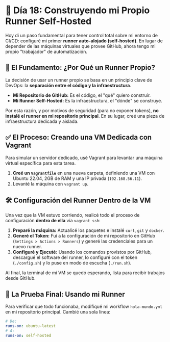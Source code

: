 # 🚀 Día 18: Construyendo mi Propio Runner Self-Hosted

Hoy di un paso fundamental para tener control total sobre mi entorno de CI/CD: configuré mi primer **runner auto-alojado (self-hosted)**. En lugar de depender de las máquinas virtuales que provee GitHub, ahora tengo mi propio "trabajador" de automatización.

## 🤔 El Fundamento: ¿Por Qué un Runner Propio?

La decisión de usar un runner propio se basa en un principio clave de DevOps: la **separación entre el código y la infraestructura**.

* **Mi Repositorio de GitHub:** Es el código, el "qué" quiero construir.
* **Mi Runner Self-Hosted:** Es la infraestructura, el "dónde" se construye.

Por esta razón, y por motivos de seguridad (para no exponer tokens), **no instalé el runner en mi repositorio principal**. En su lugar, creé una pieza de infraestructura dedicada y aislada.

## ✅ El Proceso: Creando una VM Dedicada con Vagrant

Para simular un servidor dedicado, usé Vagrant para levantar una máquina virtual específica para esta tarea.

1.  **Creé un `Vagrantfile`** en una nueva carpeta, definiendo una VM con Ubuntu 22.04, 2GB de RAM y una IP privada (`192.168.56.11`).
2.  Levanté la máquina con `vagrant up`.

## 🛠️ Configuración del Runner Dentro de la VM

Una vez que la VM estuvo corriendo, realicé todo el proceso de configuración **dentro de ella** vía `vagrant ssh`:

1.  **Preparé la máquina:** Actualicé los paquetes e instalé `curl`, `git` y `docker`.
2.  **Generé el Token:** Fui a la configuración de mi repositorio en GitHub (`Settings > Actions > Runners`) y generé las credenciales para un nuevo runner.
3.  **Configuré y Ejecuté:** Usando los comandos provistos por GitHub, descargué el software del runner, lo configuré con el token (`./config.sh`) y lo puse en modo de escucha (`./run.sh`).

Al final, la terminal de mi VM se quedó esperando, lista para recibir trabajos desde GitHub.

## 🏁 La Prueba Final: Usando mi Runner

Para verificar que todo funcionaba, modifiqué mi workflow `hola-mundo.yml` en mi repositorio principal. Cambié una sola línea:

```yaml
# De:
runs-on: ubuntu-latest
# A:
runs-on: self-hosted
